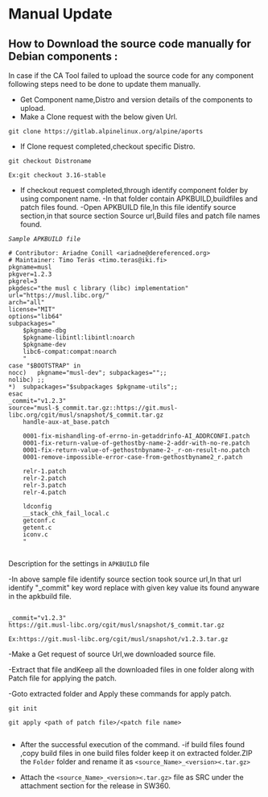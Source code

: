 # Manual Update
   
## How to Download the source code manually for Debian components :
  In case if the CA Tool failed to upload the source code for any component following steps need to be done to update them manually.
       
-    Get Component name,Distro and version details of the components to upload.
-    Make a Clone request with the below given Url.
     
```
git clone https://gitlab.alpinelinux.org/alpine/aports

```
-   If Clone request completed,checkout specific Distro. 

```
git checkout Distroname

Ex:git checkout 3.16-stable

```
- If checkout request completed,through identify component folder by using component name.
  -In that folder contain APKBUILD,buildfiles and patch files found.
  -Open APKBUILD file,In this file identify source section,in that source section Source url,Build files and patch file names found.
    
 _`Sample APKBUILD file`_

 
```
# Contributor: Ariadne Conill <ariadne@dereferenced.org>
# Maintainer: Timo Teräs <timo.teras@iki.fi>
pkgname=musl
pkgver=1.2.3
pkgrel=3
pkgdesc="the musl c library (libc) implementation"
url="https://musl.libc.org/"
arch="all"
license="MIT"
options="lib64"
subpackages="
	$pkgname-dbg
	$pkgname-libintl:libintl:noarch
	$pkgname-dev
	libc6-compat:compat:noarch
	"
case "$BOOTSTRAP" in
nocc)	pkgname="musl-dev"; subpackages="";;
nolibc) ;;
*)	subpackages="$subpackages $pkgname-utils";;
esac
_commit="v1.2.3"
source="musl-$_commit.tar.gz::https://git.musl-libc.org/cgit/musl/snapshot/$_commit.tar.gz
	handle-aux-at_base.patch

	0001-fix-mishandling-of-errno-in-getaddrinfo-AI_ADDRCONFI.patch
	0001-fix-return-value-of-gethostby-name-2-addr-with-no-re.patch
	0001-fix-return-value-of-gethostnbyname-2-_r-on-result-no.patch
	0001-remove-impossible-error-case-from-gethostbyname2_r.patch

	relr-1.patch
	relr-2.patch
	relr-3.patch
	relr-4.patch

	ldconfig
	__stack_chk_fail_local.c
	getconf.c
	getent.c
	iconv.c
	"


```
Description for the settings in `APKBUILD` file

-In above sample file identify source section took source url,In that url identify "_commit" key word replace with given key value its found anyware in the apkbuild file.

```

_commit="v1.2.3"
https://git.musl-libc.org/cgit/musl/snapshot/$_commit.tar.gz

Ex:https://git.musl-libc.org/cgit/musl/snapshot/v1.2.3.tar.gz

```
 -Make a Get request of source Url,we downloaded source file. 
 
 -Extract that file andKeep all the downloaded files in one folder along with Patch file for applying the patch.

 -Goto extracted folder and Apply these commands for apply patch.
 
 ```
git init

git apply <path of patch file>/<patch file name>


```

-  After the successful execution of the command. 
-if build files found ,copy build files in one build files folder keep it on extracted folder.ZIP the `Folder` folder and rename it as `<source_Name>_<version><.tar.gz>`


-  Attach  the `<source_Name>_<version><.tar.gz>` file as SRC under the attachment section for the release in SW360.
